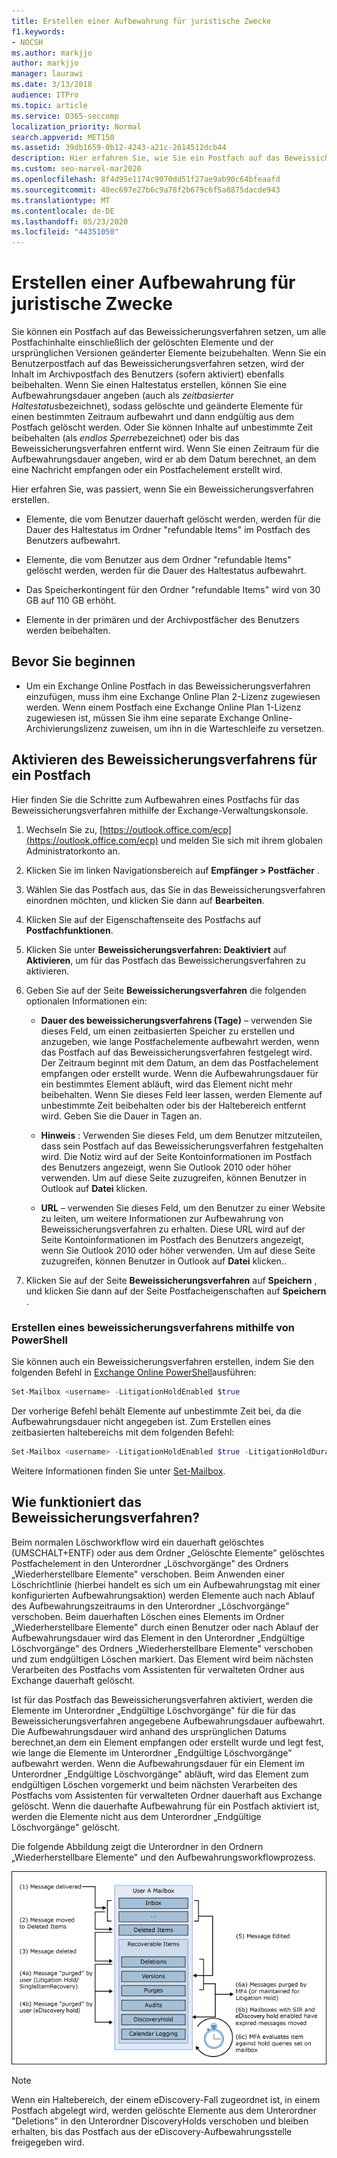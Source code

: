```yaml
---
title: Erstellen einer Aufbewahrung für juristische Zwecke
f1.keywords:
- NOCSH
ms.author: markjjo
author: markjjo
manager: laurawi
ms.date: 3/13/2018
audience: ITPro
ms.topic: article
ms.service: O365-seccomp
localization_priority: Normal
search.appverid: MET150
ms.assetid: 39db1659-0b12-4243-a21c-2614512dcb44
description: Hier erfahren Sie, wie Sie ein Postfach auf das Beweissicherungsverfahren setzen und während einer Untersuchung alle Postfachinhalte beibehalten.
ms.custom: seo-marvel-mar2020
ms.openlocfilehash: 8f4d95e1174c9070dd51f27ae9ab90c64bfeaafd
ms.sourcegitcommit: 40ec697e27b6c9a78f2b679c6f5a8875dacde943
ms.translationtype: MT
ms.contentlocale: de-DE
ms.lasthandoff: 05/23/2020
ms.locfileid: "44351050"
---
```

# <a name="create-a-litigation-hold"></a>Erstellen einer Aufbewahrung für juristische Zwecke

Sie können ein Postfach auf das Beweissicherungsverfahren setzen, um alle Postfachinhalte einschließlich der gelöschten Elemente und der ursprünglichen Versionen geänderter Elemente beizubehalten. Wenn Sie ein Benutzerpostfach auf das Beweissicherungsverfahren setzen, wird der Inhalt im Archivpostfach des Benutzers (sofern aktiviert) ebenfalls beibehalten. Wenn Sie einen Haltestatus erstellen, können Sie eine Aufbewahrungsdauer angeben (auch als *zeitbasierter Haltestatus*bezeichnet), sodass gelöschte und geänderte Elemente für einen bestimmten Zeitraum aufbewahrt und dann endgültig aus dem Postfach gelöscht werden. Oder Sie können Inhalte auf unbestimmte Zeit beibehalten (als *endlos Sperre*bezeichnet) oder bis das Beweissicherungsverfahren entfernt wird. Wenn Sie einen Zeitraum für die Aufbewahrungsdauer angeben, wird er ab dem Datum berechnet, an dem eine Nachricht empfangen oder ein Postfachelement erstellt wird. 
  
Hier erfahren Sie, was passiert, wenn Sie ein Beweissicherungsverfahren erstellen.
  
- Elemente, die vom Benutzer dauerhaft gelöscht werden, werden für die Dauer des Haltestatus im Ordner "refundable Items" im Postfach des Benutzers aufbewahrt.
    
- Elemente, die vom Benutzer aus dem Ordner "refundable Items" gelöscht werden, werden für die Dauer des Haltestatus aufbewahrt.
    
- Das Speicherkontingent für den Ordner "refundable Items" wird von 30 GB auf 110 GB erhöht.
    
- Elemente in der primären und der Archivpostfächer des Benutzers werden beibehalten.
    
## <a name="before-you-begin"></a>Bevor Sie beginnen

- Um ein Exchange Online Postfach in das Beweissicherungsverfahren einzufügen, muss ihm eine Exchange Online Plan 2-Lizenz zugewiesen werden. Wenn einem Postfach eine Exchange Online Plan 1-Lizenz zugewiesen ist, müssen Sie ihm eine separate Exchange Online-Archivierungslizenz zuweisen, um ihn in die Warteschleife zu versetzen.
    

## <a name="place-a-mailbox-on-litigation-hold"></a>Aktivieren des Beweissicherungsverfahrens für ein Postfach

Hier finden Sie die Schritte zum Aufbewahren eines Postfachs für das Beweissicherungsverfahren mithilfe der Exchange-Verwaltungskonsole.

1. Wechseln Sie zu, [https://outlook.office.com/ecp](https://outlook.office.com/ecp) und melden Sie sich mit ihrem globalen Administratorkonto an.

2. Klicken Sie im linken Navigationsbereich auf **Empfänger > Postfächer** .

3. Wählen Sie das Postfach aus, das Sie in das Beweissicherungsverfahren einordnen möchten, und klicken Sie dann auf **Bearbeiten**.

4. Klicken Sie auf der Eigenschaftenseite des Postfachs auf **Postfachfunktionen**.
    
5. Klicken Sie unter **Beweissicherungsverfahren: Deaktiviert** auf **Aktivieren**, um für das Postfach das Beweissicherungsverfahren zu aktivieren.
    
6. Geben Sie auf der Seite **Beweissicherungsverfahren** die folgenden optionalen Informationen ein: 
    
    - **Dauer des beweissicherungsverfahrens (Tage)** – verwenden Sie dieses Feld, um einen zeitbasierten Speicher zu erstellen und anzugeben, wie lange Postfachelemente aufbewahrt werden, wenn das Postfach auf das Beweissicherungsverfahren festgelegt wird. Der Zeitraum beginnt mit dem Datum, an dem das Postfachelement empfangen oder erstellt wurde. Wenn die Aufbewahrungsdauer für ein bestimmtes Element abläuft, wird das Element nicht mehr beibehalten. Wenn Sie dieses Feld leer lassen, werden Elemente auf unbestimmte Zeit beibehalten oder bis der Haltebereich entfernt wird. Geben Sie die Dauer in Tagen an.
    
    - **Hinweis** : Verwenden Sie dieses Feld, um dem Benutzer mitzuteilen, dass sein Postfach auf das Beweissicherungsverfahren festgehalten wird. Die Notiz wird auf der Seite Kontoinformationen im Postfach des Benutzers angezeigt, wenn Sie Outlook 2010 oder höher verwenden. Um auf diese Seite zuzugreifen, können Benutzer in Outlook auf **Datei** klicken.
    
    - **URL** – verwenden Sie dieses Feld, um den Benutzer zu einer Website zu leiten, um weitere Informationen zur Aufbewahrung von Beweissicherungsverfahren zu erhalten. Diese URL wird auf der Seite Kontoinformationen im Postfach des Benutzers angezeigt, wenn Sie Outlook 2010 oder höher verwenden. Um auf diese Seite zuzugreifen, können Benutzer in Outlook auf **Datei** klicken..

7. Klicken Sie auf der Seite **Beweissicherungsverfahren** auf **Speichern** , und klicken Sie dann auf der Seite Postfacheigenschaften auf **Speichern** .

### <a name="create-a-litigation-hold-using-powershell"></a>Erstellen eines beweissicherungsverfahrens mithilfe von PowerShell

Sie können auch ein Beweissicherungsverfahren erstellen, indem Sie den folgenden Befehl in [Exchange Online PowerShell](https://docs.microsoft.com/powershell/exchange/exchange-online/connect-to-exchange-online-powershell/connect-to-exchange-online-powershell)ausführen:

```powershell
Set-Mailbox <username> -LitigationHoldEnabled $true
```

Der vorherige Befehl behält Elemente auf unbestimmte Zeit bei, da die Aufbewahrungsdauer nicht angegeben ist. Zum Erstellen eines zeitbasierten haltebereichs mit dem folgenden Befehl:

```powershell
Set-Mailbox <username> -LitigationHoldEnabled $true -LitigationHoldDuration <number of days>
```

Weitere Informationen finden Sie unter [Set-Mailbox](https://docs.microsoft.com/powershell/module/exchange/set-mailbox).

## <a name="how-does-litigation-hold-work"></a>Wie funktioniert das Beweissicherungsverfahren?

Beim normalen Löschworkflow wird ein dauerhaft gelöschtes (UMSCHALT+ENTF) oder aus dem Ordner „Gelöschte Elemente" gelöschtes Postfachelement in den Unterordner „Löschvorgänge" des Ordners „Wiederherstellbare Elemente" verschoben. Beim Anwenden einer Löschrichtlinie (hierbei handelt es sich um ein Aufbewahrungstag mit einer konfigurierten Aufbewahrungsaktion) werden Elemente auch nach Ablauf des Aufbewahrungszeitraums in den Unterordner „Löschvorgänge" verschoben. Beim dauerhaften Löschen eines Elements im Ordner „Wiederherstellbare Elemente" durch einen Benutzer oder nach Ablauf der Aufbewahrungsdauer wird das Element in den Unterordner „Endgültige Löschvorgänge" des Ordners „Wiederherstellbare Elemente" verschoben und zum endgültigen Löschen markiert. Das Element wird beim nächsten Verarbeiten des Postfachs vom Assistenten für verwalteten Ordner aus Exchange dauerhaft gelöscht.

Ist für das Postfach das Beweissicherungsverfahren aktiviert, werden die Elemente im Unterordner „Endgültige Löschvorgänge" für die für das Beweissicherungsverfahren angegebene Aufbewahrungsdauer aufbewahrt. Die Aufbewahrungsdauer wird anhand des ursprünglichen Datums berechnet,an dem ein Element empfangen oder erstellt wurde und legt fest, wie lange die Elemente im Unterordner „Endgültige Löschvorgänge" aufbewahrt werden. Wenn die Aufbewahrungsdauer für ein Element im Unterordner „Endgültige Löschvorgänge" abläuft, wird das Element zum endgültigen Löschen vorgemerkt und beim nächsten Verarbeiten des Postfachs vom Assistenten für verwalteten Ordner dauerhaft aus Exchange gelöscht. Wenn die dauerhafte Aufbewahrung für ein Postfach aktiviert ist, werden die Elemente nicht aus dem Unterordner „Endgültige Löschvorgänge" gelöscht.

Die folgende Abbildung zeigt die Unterordner in den Ordnern „Wiederherstellbare Elemente" und den Aufbewahrungsworkflowprozess.

![Lebenszyklus von Beweissicherungsverfahren](../media/LitigationHoldLifeCycle.png)

> [!NOTE]
> Wenn ein Haltebereich, der einem eDiscovery-Fall zugeordnet ist, in einem Postfach abgelegt wird, werden gelöschte Elemente aus dem Unterordner "Deletions" in den Unterordner DiscoveryHolds verschoben und bleiben erhalten, bis das Postfach aus der eDiscovery-Aufbewahrungsstelle freigegeben wird.
  
